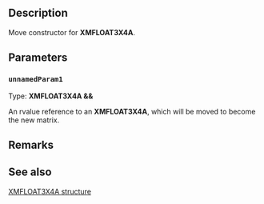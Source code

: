 ## Description

Move constructor for **XMFLOAT3X4A**.

## Parameters

### `unnamedParam1`

Type: **XMFLOAT3X4A &&**

An rvalue reference to an **XMFLOAT3X4A**, which will be moved to become the new matrix.

## Remarks

## See also

[XMFLOAT3X4A structure](https://learn.microsoft.com/windows/win32/api/directxmath/ns-directxmath-xmfloat3x4a)